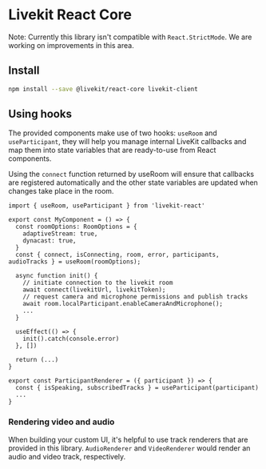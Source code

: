 # Livekit React Core

Note: Currently this library isn't compatible with `React.StrictMode`. We are working on improvements in this area.

## Install

```bash
npm install --save @livekit/react-core livekit-client
```

## Using hooks

The provided components make use of two hooks: `useRoom` and `useParticipant`, they will help you manage internal LiveKit callbacks and map them into state variables that are ready-to-use from React components.

Using the `connect` function returned by useRoom will ensure that callbacks are registered automatically and the other state variables are updated when changes take place in the room.

```tsx
import { useRoom, useParticipant } from 'livekit-react'

export const MyComponent = () => {
  const roomOptions: RoomOptions = {
    adaptiveStream: true,
    dynacast: true,
  }
  const { connect, isConnecting, room, error, participants, audioTracks } = useRoom(roomOptions);

  async function init() {
    // initiate connection to the livekit room
    await connect(livekitUrl, livekitToken);
    // request camera and microphone permissions and publish tracks
    await room.localParticipant.enableCameraAndMicrophone();
    ...
  }

  useEffect(() => {
    init().catch(console.error)
  }, [])

  return (...)
}

export const ParticipantRenderer = ({ participant }) => {
  const { isSpeaking, subscribedTracks } = useParticipant(participant)
  ...
}
```

### Rendering video and audio

When building your custom UI, it's helpful to use track renderers that are provided in this library. `AudioRenderer` and `VideoRenderer` would render an audio and video track, respectively.
